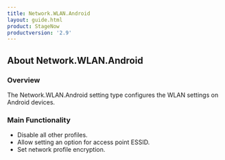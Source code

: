 ```yaml
---
title: Network.WLAN.Android
layout: guide.html
product: StageNow
productversion: '2.9'
---
```


## About Network.WLAN.Android

### Overview
The Network.WLAN.Android setting type configures the WLAN settings on Android devices.

### Main Functionality

* Disable all other profiles. 
* Allow setting an option for access point ESSID.
* Set network profile encryption.














